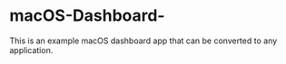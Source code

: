 # macOS-Dashboard-
This is an example macOS dashboard app that can be converted to any application.
